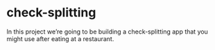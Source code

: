 # check-splitting
In this project we’re going to be building a check-splitting app that you might use after eating at a restaurant.
